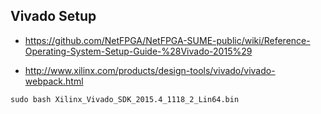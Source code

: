 ## Vivado Setup

* https://github.com/NetFPGA/NetFPGA-SUME-public/wiki/Reference-Operating-System-Setup-Guide-%28Vivado-2015%29

* http://www.xilinx.com/products/design-tools/vivado/vivado-webpack.html

```
sudo bash Xilinx_Vivado_SDK_2015.4_1118_2_Lin64.bin
```